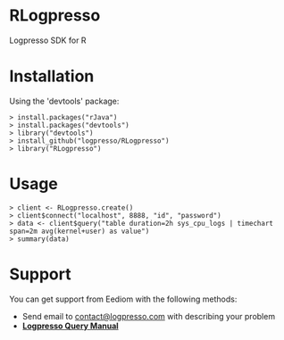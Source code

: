 RLogpresso
==========

Logpresso SDK for R

# Installation #

Using the 'devtools' package:

	> install.packages("rJava")
	> install.packages("devtools")
	> library("devtools")
	> install_github("logpresso/RLogpresso")
	> library("RLogpresso")

# Usage #
	
	> client <- RLogpresso.create()
	> client$connect("localhost", 8888, "id", "password")
	> data <- client$query("table duration=2h sys_cpu_logs | timechart span=2m avg(kernel+user) as value")
	> summary(data)

# Support # 
 
You can get support from Eediom with the following methods:

- Send email to contact@logpresso.com with describing your problem
- [**Logpresso Query Manual**](https://docs.logpresso.com/manual/query_manual_ko)
